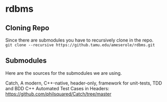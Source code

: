 # rdbms

## Cloning Repo
Since there are submodules you have to recursively clone in the repo.  
`git clone --recursive https://github.tamu.edu/ameserole/rdbms.git`

## Submodules
Here are the sources for the submodules we are using.

Catch, A modern, C++-native, header-only, framework for unit-tests, TDD and BDD C++ Automated Test Cases in Headers:   https://github.com/philsquared/Catch/tree/master
